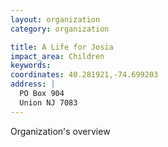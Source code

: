 ```yaml
---
layout: organization
category: organization

title: A Life for Josia
impact_area: Children
keywords: 
coordinates: 40.281921,-74.699203
address: |
  PO Box 904
  Union NJ 7083
---
```

Organization's overview
